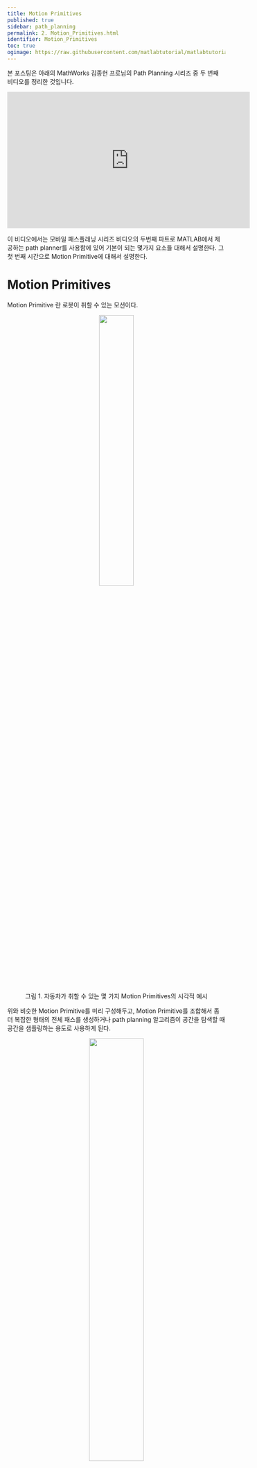 ```yaml
---
title: Motion Primitives
published: true
sidebar: path_planning
permalink: 2. Motion_Primitives.html
identifier: Motion_Primitives
toc: true
ogimage: https://raw.githubusercontent.com/matlabtutorial/matlabtutorial.github.io/main/images/path_planning/ogimage.jpg
---
```


<style>
r { color: Red }
o { color: Orange }
g { color: Green }
bl { color: #0076A8 }
</style>

본 포스팅은 아래의 MathWorks 김종헌 프로님의 Path Planning 시리즈 중 두 번째 비디오를 정리한 것입니다.

<center><iframe width="560" height="315" src="https://www.youtube.com/embed/dfQvWekJIdU?si=4PdXsAgFhVrqRxGb" title="YouTube video player" frameborder="0" allow="accelerometer; autoplay; clipboard-write; encrypted-media; gyroscope; picture-in-picture; web-share" referrerpolicy="strict-origin-when-cross-origin" allowfullscreen></iframe></center>

이 비디오에서는 모바일 패스플래닝 시리즈 비디오의 두번째 파트로 MATLAB에서 제공하는 path planner를 사용함에 있어 기본이 되는 몇가지 요소들 대해서 설명한다. 그 첫 번째 시간으로 Motion Primitive에 대해서 설명한다. 

# Motion Primitives

Motion Primitive 란 로봇이 취할 수 있는 모션이다. 

<center>
<img width = "40%" src="../../images/path_planning/2. Motion_Primitives/pic1.png"/>
    <br> 그림 1. 자동차가 취할 수 있는 몇 가지 Motion Primitives의 시각적 예시
</center>

위와 비슷한 Motion Primitive를 미리 구성해두고, Motion Primitive를 조합해서 좀 더 복잡한 형태의 전체 패스를 생성하거나 path planning 알고리즘이 공간을 탐색할 때 공간을 샘플링하는 용도로 사용하게 된다.

<center>
<img width = "50%" src="../../images/path_planning/2. Motion_Primitives/pic2.png"/>
    <br> 그림 2. 일련의 Motion Primitive를 조합하여 얻게되는 샘플 경로 예시
</center>

Motion Primitive의 조합으로 공간을 샘플링하면 전체 패스를 생성할 때, 공간을 검색할 때, 연산량을 줄여 연산에 소모되는 시간을 최소화할 수 있다. 공간을 샘플링할 때 내가 사용하는 로봇이 취할 수 없는 접근 불가한 모션을 샘플링하는 게 아니라 실제로 로봇이 구현 가능한 모션을 샘플링 해야 되기 때문에 이러한 motion primitive를 미리 계산하여 공간을 sampling하게 된다. 그리고 어떤 경로가 결정이 됐을 때 이 경로가 최적 경로인지 아닌지 확인하기 위해 경로 추종에 대한 비용을 계산하여 다른 경로와 비교를 할 때도 Motion Primitive가 사용된다.

Motion Primitive를 이런 업무에 활용하기 위해서는 어떤 특징을 가져야 할까? 우리는 Motion Primitive를 조합해서 더 복잡한 형태의 패스를 만들어낼 것이기 때문에 **(1) motion primitive의 형상이나 표현 방법이 복잡하면 안 된다**. Motion Primitive 자체는 단순해야 그 다음 이것들이 조합했을 때의 패스도 최대한 단순하게 표현할 수 있기 때문에 심플하게 표현되어야 한다. 또, Path planning을 하는데 있어 반복적으로 많이 사용되기 때문에 **(2) 재사용성을 가지도록 설계**되어야 한다. 하지만, motion primitive를 조합하는 형태로 path가 계획되며 계획된 path의 품질 그 중에서도 smoothness에 영향을 주기 때문에 **(3) 최대한 robot 모션의 품질을 높이기 위해 최대한 smooth한 형상**을 가지고 있어야만 한다.

## Kinematic Constraints

결국 로봇이 가질 수 있는 모션을 "간단하게" 표현한다는 것은 내 로봇이 가지고 있는 kinematic constraints를 표현한다는 말과도 같다. Kinematic constraints는 로봇이 어떤 방향이든지 가고 싶은 방향으로 움직이는 데 있어서 모션에 가해지는 제약을 말한다. 여기서, 내가 원하는 모든 방향으로 다 갈 수 있는 형태를 omni-directional 혹은 holonomic system이라고 하고 그렇지 않은 시스템을 non-holonomic system이라고 한다.

이 non-holonomic system을 정확하게 정의하자면, 로봇이 가지고 있는 자유도보다 컨트롤 input에 대한 자유도가 더 적은 시스템을 non-holonomic system이라 말한다. 

<center>
<img width = "40%" src="../../images/path_planning/2. Motion_Primitives/pic3.png"/>
    <br> 그림 3. 자동차 움직임의 자유도와 kinematic constraints
</center>

예를 들어, 자동차의 경우 그림 3에서 볼 수 있는 것처럼 2차원 평면에서 움직이는 자동차가 가질 수 있는 자유도는 $[x, y, \theta]$ 세 가지이다. 이 때, 우리가 이 차를 움직일 때 줄수 있는 제어 인풋은 전후 방향으로 움직이게 하는 acceleration과 스티어링 앵글 둘 뿐이다. 즉, 로봇이 가지고 있는 자유도는 3인데, 컨트롤 인풋에 의한 자유도는 2에 불과하다. 이런 차의 움직임 메커니즘을 "[Ackermann steering mechanism](https://en.wikipedia.org/wiki/Ackermann_steering_geometry)"이라고 하는데, 이러한 메커니즘을 가진 로봇은 측면방향으로 바로 움직일 수 없고 같은 자리에서 바로 회전할 수도 없다.

정확하게 동일하지는 않지만, 대부분의 모바일 로봇 플랫폼들은 유사한 형태의 움직임에 대한 제한 조건을 가진 non-holonomic system인 경우가 많다. 많이 사용되는 바퀴간의 회전 속도와 방향의 차이로 steering을 수행하는 differential robot도 non-holonomic system의 일종이다. 결국은 이런 non-holonomic 시스템들에 대한 path planning을 수행하려면 움직임에 제한이 있으니 이러한 kinematic constraint를 고려해서 Path planning을 수행해야하고, path를 구성하는 motion primitive 레벨에서 이미 kinematic constraint를 고려해야 한다.

## Motion Primitives for a Non-Holonomic System

그럼, Non-holonomic system을 위한 motion primitive는 어떤 것들이 있을까?

### Dubins Path

먼저 Dubins 모델은 시작 pose에서 완료 pose까지 우회전, 좌회전, 직진 3개의 움직임을 3번 조합하여 최적 경로를 만들어 내는 방법이다. 참고로 여기서 우회전과 자회전은 모두 Maximum Steering으로 회전하는 경우를 상정한다. 두 pose는 수학적으로 RSR, RSL, LSR, LSL, RLR, LRL의 총 6가지 모델 중 하나로 반드시 연결될 수 있다.

<center>
<img width = "40%" src="../../images/path_planning/2. Motion_Primitives/pic4.png"/>
    <br> 그림 4. Dubins 모델의 Motion Primitives (L, S, R)
</center>

어떻게 연결될 수 있는지 예를 들어 보자. 아래 그림 5에서는 시작 pose(파란색 화살표)와 완료 pose(초록색 화살표) 사례 두가지가 있다. 그림 5의 왼쪽부터, 시작 및 완료 pose 간의 관계는 좌선회, 직진, 다시 좌선회해서 연결되므로 이것을 LSL type의 움직임이라고 한다. 그림 5의 오른쪽에서는 우선회, 직진, 좌선회해서 연결되므로 이것을 RSL type의 움직임이라고 한다.

<center>
<img width = "80%" src="../../images/path_planning/2. Motion_Primitives/pic5.png"/>
    <br> 그림 5. Dubins 모델의 Motion Primitives 연결 예시 (LSL, RSL)
</center>

이런 움직임을 갖는 제일 흔한 예는 비행기이다. 후진이 불가능한 비행기가 방향을 바꿔서 반대로 넘어가려고 그러면 크게 우선해서 삥 두르면 저런 식으로 방향을 돌릴 수도 있다. 하지만, 이걸로는 부족합니다. 비행기면 모르겠지만 창고 물류 로봇이나 주차하는 차량처럼 한정된 공간에서 공간과 에너지를 효율적으로 사용하려면 후진이 가능해야 한다.

### Reeds-Shepp Path

그래서 Dubin path 모델의 아이디어를 확장해서 후진까지 고려할 수 있도록 개발한 것이 바로 Reeds-Shepp 모델이다. 이 방법도 직진(Straight), 좌선회(Left turn), 우선회(Right turn)로 표현되는 데 여기에 움직임 없음 N도 추가된다. Dubins 모델에서와 마찬가지로 우회전과 자회전은 모두 Maximum Steering으로 회전하는 경우를 상정한다. Reeds-Shepp는 이 움직임들을 5회 조합해서 연결을 하는데 3회만에 원하는 목적지에 연결되는 경우에는 굳이 네번째, 다섯번째 움직임이 필요 없어서 N으로 표현된다. 여기에 전진, 후진을 각각 +와 -의 부호로 각각 표현해서 총 48개의 움직임 조합으로 두 개의 pose를 연결하는 방법을 구현하였고, 나중에 그 중 불필요한 2개(L- R+ L-, R- L+ R-)를 제거해 최종적으로 46가지 움직임이 아래 표와 같이 조합된다. 

<center>
<img width = "80%" src="../../images/path_planning/2. Motion_Primitives/pic6.png"/>
    <br> 그림 6. Reeds-Shepp Motion Primitives의 조합 
    <br> 출처: Steven M. LaValle. Planning Algorithms. Cambridge University Press, 2006. 
</center>

그래서 하나의 예를 또 들어보자면, 그림 7과 같은 상황에서 주차를 하기 위해 두 개의 pose를 연결하려면 이렇게 R+ L- S- R- N 순서의 움직임으로 표현할 수 있다.

<center>
<img width = "40%" src="../../images/path_planning/2. Motion_Primitives/pic7.png"/>
    <br> 그림 7. Reeds-Shepp Motion Primitives의 조합 예시 (R+ L- S- R- N)
</center>

# Ground Vehicle Motion Primitives in Navigation Toolbox

MATLAB의 Navigation Toolbox에서는 navPath(직선 조각), Durbin Path와 Reeds-Shepp Path 세 가지 motion primitive를 제공한다. 이 함수들은 가능한 여러 motion primitive에서 가장 효율적인 연결 primitive만 제공하는게 아니라 이렇게 연결된 motion primitive를 시각화하는 함수도 같이 제공한다. 그리고 함수를 직접 사용하는게 아니더라도 나중에 패스 플래닝 함수들에서 옵션을 선택함으로써, 알고리즘 내부에서 공간을 sampling하는데 사용하고 생성된 path들이 motion primitive의 조합으로 발생하게 된다.

<center>
<img width = "80%" src="../../images/path_planning/2. Motion_Primitives/pic8.png"/>
    <br> 그림 8. MATLAB에서 동일한 두 pose를 Dubins 방식과 Reeds-Shepp 방식으로 연결시킨 결과
</center>

## navPath object

<center>
<img width = "40%" src="../../images/path_planning/2. Motion_Primitives/pic9.png"/>
    <br> 그림 9. navPath 오브젝트로 구성한 Path 결과물 <a href = "https://kr.mathworks.com/help/nav/ref/navpath.html#mw_64aa859c-71a7-41c6-a353-13c1f3057354"> (소스 코드 링크)</a>
</center>

그럼 가장 첫 번째 [navPath](https://kr.mathworks.com/help/nav/ref/navpath.html) 오브젝트에 대해서 알아보자. [navPath](https://kr.mathworks.com/help/nav/ref/navpath.html) 오브젝트는 그냥 바로 직선적으로 연결하는 패스 오브젝트이다. Append, interpolate, path length 같은 메소드들을 제공을 하고 있다.

| *methods* | 
|-------|--------|
| [<i><bl>append</bl></i>](https://kr.mathworks.com/help/nav/ref/navpath.append.html) | Add states to end of path | 
| [<i><bl>interpolate</bl></i>](https://kr.mathworks.com/help/nav/ref/navpath.interpolate.html) | Interpolate points along path | 
| [<i><bl>pathLength</bl></i>](https://kr.mathworks.com/help/nav/ref/navpath.pathlength.html) | Length of path | 

```matlab
% Create an SE(3) with bounds for state variables.
ss = stateSpaceSE3([0 220;0 220;0 100;…     % x-,y-,z- min/max
                            inf inf;inf inf;inf inf;inf inf]); % qx-,qy-,qz- min/max

% Create a navPath object in an SE(3) state space.
path = navPath(ss); 
waypoints = load("waypoints.mat");  % Load waypoints
append(path, waypoints);
interpolate(path,250); % Interpolate that path evenly. 

% Visualize the interpolated path and the original waypoints.
omap = load("dMapCityBlock.mat"); % Load a 3D occ map
show(omap); axis equal; view([-10 55]); hold on; plot3(path.States(:,1),path.States(:,2),path.States(:,3), "r-”); 

% Calculate length of path.
len = pathLength(path); 
```

코드를 보면 어떤 공간 안에서 state space를 먼저 정의하게 된다. 여기서는 SE3 스테이트 스페이스로 정의하고 x,y,z 그리고 또 방위에 관련된 스테이트들에 대해서 min / max 바운더리를 정해준다. 그리고 SE3 state space에서 motion primitive의 object를 생성한다.

그런 뒤 방금 언급한 append method를 사용해서 waypoint를 추가하고 interpolate 메소드를 이용해 균일한 간격으로 250개 구간으로 쪼개면 이 object는 250개의 state 값을 가진 path segment를 가지게 된다. 이 때,  append로 넣어준 웨이 포인트는 4개였는데, Interpolate를 사용하면 이 점들이 좀 더 부드럽게 이어질 줄 알았지만 이 object는 linear한 path segment를 만들어주기 때문에 아무리 250개로 쪼개도 저렇게 4개의 waypoint때와 동일하게 부드럽지 않은 형태로 표현된다. 저걸 만약 부드럽게 표현하시고 싶다면 path를 부드럽게 연결하는 trajectory generation 함수들을 사용할 수 있다. 그리고 난 다음에는 path length라는 메소드로 만들어진 전체 path의 길이를 확인할 수도 있다.

## dubinsConnection & dubinsPathSegment object

<center>
<img width = "80%" src="../../images/path_planning/2. Motion_Primitives/pic10.png"/>
    <br> 그림 10. dubinsConnection을 이용해 Path를 연결한 결과물 <a href = "https://kr.mathworks.com/help/nav/ref/dubinsconnection.html#mw_4f9fe596-2847-40f3-8cf1-d07e83e50220"> (소스 코드 링크)</a>
</center>

두 번째는 Dubins Path이다. Dubins Path는 두 개의 오브젝트가 있는데 [dubinsConnection](https://kr.mathworks.com/help/nav/ref/dubinsconnection.html)은 두 개의 포즈를 Dubins model로 연결을 하기 위해 필요한 정보를 입력하고 실제로 연결을 해주는 오브젝트이다. 그리고 여기에서 만들어진 결과물을 저장하는 게 [dubinsPathSegment](https://kr.mathworks.com/help/nav/ref/dubinspathsegment.html) 오브젝트이다.  

```matlab
% Create a dubinsConnection object.
dubConnObj = dubinsConnection;

% Define start and goal poses as [x y theta] vectors.
startPose = [0 0 0];   goalPose = [1 1 pi];

% Calculate a valid path segment to connect the poses.
[pathSegObj, pathCosts] = connect(dubConnObj,startPose,goalPose);

% Show the generated path.
show(pathSegObj{1})

```

코드를 보면 Dubins 커넥션이라고 먼저 오브젝트를 만든다. 여기다가 시작 포즈와 종료 포즈 집어넣고 connect라는 메소드를 이용하면 path segment가 출력되는데 이게 바로 [dubinsPathSegment](https://kr.mathworks.com/help/nav/ref/dubinspathsegment.html) 형태로 되어 있다.

만들어진 [dubinsPathSegment](https://kr.mathworks.com/help/nav/ref/dubinspathsegment.html) 오브젝트를 MATLAB command window에서 쳐보니까 그림 10에서 볼 수 있는 것과 같이 Start Pose는 이렇고 Goal Pose는 이렇고 Min turning radius는 1인데 RLR 타입으로 연결되었으며, 전체길이는 5.778 같은 이런 내용이 있다. navPath와 마찬가지로 interpolate method를 가지고 있고,Show method를 이용해 그려볼수도 있다.

### [dubinsConnection](https://kr.mathworks.com/help/nav/ref/dubinsconnection.html)

| *methods* | 
|-------|--------|
| [<i><bl>connect</bl></i>](https://kr.mathworks.com/help/nav/ref/dubinsconnection.connect.html) | Connect poses for given connection type | 

### [dubinsPathSegment](https://kr.mathworks.com/help/nav/ref/dubinspathsegment.html)

| *methods* | 
|-------|--------|
| [<i><bl>interpolate</bl></i>](https://kr.mathworks.com/help/nav/ref/dubinspathsegment.interpolate.html) | Interpolate poses along path segment | 
| [<i><bl>show</bl></i>](https://kr.mathworks.com/help/nav/ref/dubinspathsegment.show.html) | Visualize path segment | 

## reedsSheppConnection & reedsSheppPathSegmentPath object

<center>
<img width = "80%" src="../../images/path_planning/2. Motion_Primitives/pic11.png"/>
    <br> 그림 11. reedsSheppConnection을 이용해 Path를 연결한 결과물 <a href = "https://kr.mathworks.com/help/nav/ref/reedssheppconnection.html#mw_486ce81b-499f-4d1d-bb13-a9d20a6722d3"> (소스 코드 링크)</a>
</center>

세 번째로 Reeds-Shepp Path이다. 마찬가지로 reedsSheppConnection과 reedsSheppPathSegmentPath라는 세그먼트 패스라는 오브젝트를 가지고 있다. reedsSheppConnection 오브젝트를 생성해서 똑같이 connect라는 메소드를 이용해서 패스를 만들어보면 이번에는 LRLNN 타입으로 연결이 됐다라고 얘기하는 것을 알 수 있다. 그리고 똑같이 또 그림을 그려줄 수 있다. 초록색 시작 포인트에서 빨간색의 저런 포즈로 가기 위해 두 개의 검은 색 점에서 주행 방향을 바꿔서 목표 지점에 도달한 것을 알 수 있다.

```matlab
% Create a reedsSheppConnection object.
reedsConnObj = reedsSheppConnection;

% Define start and goal poses as [x y theta] vectors.
startPose = [0 0 0];  goalPose = [1 1 pi];

% Calculate a valid path segment to connect the poses.
[pathSegObj,pathCosts] = connect(reedsConnObj,startPose,goalPose);

% Show the generated path.
show(pathSegObj{1});
```

### [reedsSheppConnection](https://kr.mathworks.com/help/nav/ref/reedssheppconnection.html)

| *methods* | 
|-------|--------|
| [<i><bl>connect</bl></i>](https://kr.mathworks.com/help/nav/ref/reedssheppconnection.connect.html) | Connect poses for given connection type | 

### [reedsSheppPathSegment](https://kr.mathworks.com/help/nav/ref/reedsshepppathsegment.html)

| *methods* | 
|-------|--------|
| [<i><bl>interpolate</bl></i>](https://kr.mathworks.com/help/nav/ref/reedsshepppathsegment.interpolate.html) | Interpolate poses along path segment | 
| [<i><bl>show</bl></i>](https://kr.mathworks.com/help/nav/ref/reedsshepppathsegment.show.html) | Visualize path segment | 

# Aerial Vehicle Motion Primitives in UAV Toolbox

지금까지의 내용은 Navigation Toolbox에서 지원하는 내용이었다. UAV Toolbox에서도 aerial vehicle 모션 프리미티브를 제공하는데 UAV와 지금까지 언급한 그라운드 모바일 로봇의 차이는 결국은 차원의 문제이다. 

## uavDubinsConnection & uavDubinsPathSegment object

<center>
<img width = "80%" src="../../images/path_planning/2. Motion_Primitives/pic12.png"/>
    <br> 그림 12. uavDubinsConnection을 이용해 UAV용 Path를 연결한 결과물 <a href = "https://kr.mathworks.com/help/uav/ref/uavdubinsconnection.html#mw_5031f1cb-b39b-4af0-82d0-d68e0c09a808"> (소스 코드 링크)</a>
</center>

그라운드 모바일 로봇에서는 2차원으로 더빈 커넥션이나 reed shepp 커넥션은 2차원 공간 상에서 연결성을 표현을 해주는데 UAV toolbox에서 제공하는 더빈 커넥션 같은 경우에는 3차원 연결을 해준다. 그렇게 하면 두 pose를 연결하면 이런 식으로 connection이 돼서 3차원 공간상에서 실제로 만들어진 motion 세그먼트가 그림 11에서와 같이 표현되게 된다.

```matlab
% Create a reedsSheppConnection object.
connectionObj = uavDubinsConnection;

% Define start and goal poses as [x y z theta] vectors.
startPose = [0 0 0 0];  goalPose = [0 0 20 pi];

% Calculate a valid path segment to connect the poses.
[pathSegObj,pathCosts] = connect(connectionObj,startPose,goalPose);

% Show the generated path.
show(pathSegObj{1});
```

### [uavDubinsConnection](https://kr.mathworks.com/help/uav/ref/uavdubinsconnection.html)

| *methods* | 
|-------|--------|
| [<i><bl>connect</bl></i>](https://kr.mathworks.com/help/uav/ref/uavdubinsconnection.connect.html) | Connect poses for given connection type | 

### [uavDubinsPathSegment](https://kr.mathworks.com/help/uav/ref/uavdubinspathsegment.html)

| *methods* | 
|-------|--------|
| [<i><bl>interpolate</bl></i>](https://kr.mathworks.com/help/uav/ref/uavdubinspathsegment.interpolate.html) | Interpolate poses along path segment | 
| [<i><bl>show</bl></i>](https://kr.mathworks.com/help/uav/ref/uavdubinspathsegment.show.html) | Visualize path segment | 


# Technical Resources

Path Planning 분야 외의 로봇 개발을 위한 다른 내용이 궁금하다면 아래의 매스웍스 코리아에서 제공하는 모바일 로봇틱스 그리고 자율주행 웹 포털을 통해 정보를 얻어갈 수 있으니 참고하기 바란다.

### MATLAB Mobile Robotics Web Portal

<center>
<img width = "40%" src="../../images/path_planning/1. what_is_path_planning/pic17.png"/>
<br> 그림 12. MATLAB을 이용한 육상 이동 로봇 개발 Web Portal
<a href = "https://content.mathworks.com/viewer/642a97cdac3cd70ced362052">(링크)</a>
</center>

### MATLAB ADAS Web Portal

<center>
<img width = "40%" src="../../images/path_planning/1. what_is_path_planning/pic18.png"/>
<br> 그림 13. MATLAB을 이용한 자율주행/ADAS 개발 Web Portal
<a href = "https://content.mathworks.com/viewer/64b0d534d328c7d98c3e58c0">(링크)</a>
</center>

### MATLAB Onramp Series

매트랩 기초 사용법을 학습하고 싶은 경우 MathWorks 홈페이지 내의 Onramp 라는 무료 트레이닝 코스를 활용할 수 있다. Onramp는 웹상으로 진행하는 온라인 무료 교육으로, 컴퓨터에 매트랩을 설치 할 필요 없이 온라인으로 매트랩 관련된 여러 기초 내용을 학습할 수 있다.

<center>
<img width = "100%" src="../../images/path_planning/1. what_is_path_planning/pic19.png"/>
<br> 그림 14. MATLAB을 무료로 배울 수 있는 Onramp 시리즈
<a href = "https://matlabacademy.mathworks.com/kr/?page=1&sort=featured&s_tid=nav_learn_mlac">(링크)</a>
</center>
